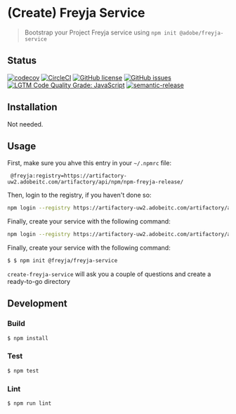 # (Create) Freyja Service

> Bootstrap your Project Freyja service using `npm init @adobe/freyja-service`

## Status
[![codecov](https://img.shields.io/codecov/c/github/adobe/freyja-service.svg)](https://codecov.io/gh/adobe/freyja-service)
[![CircleCI](https://img.shields.io/circleci/project/github/adobe/freyja-service.svg)](https://circleci.com/gh/adobe/freyja-service)
[![GitHub license](https://img.shields.io/github/license/adobe/freyja-service.svg)](https://github.com/adobe/freyja-service/blob/main/LICENSE.txt)
[![GitHub issues](https://img.shields.io/github/issues/adobe/freyja-service.svg)](https://github.com/adobe/freyja-service/issues)
[![LGTM Code Quality Grade: JavaScript](https://img.shields.io/lgtm/grade/javascript/g/adobe/freyja-service.svg?logo=lgtm&logoWidth=18)](https://lgtm.com/projects/g/adobe/freyja-service)
[![semantic-release](https://img.shields.io/badge/%20%20%F0%9F%93%A6%F0%9F%9A%80-semantic--release-e10079.svg)](https://github.com/semantic-release/semantic-release)

## Installation

Not needed.

## Usage
First, make sure you ahve this entry in your `~/.npmrc` file:
```
 @freyja:registry=https://artifactory-uw2.adobeitc.com/artifactory/api/npm/npm-freyja-release/
```
Then, login to the registry, if you haven't done so:

```bash
npm login --registry https://artifactory-uw2.adobeitc.com/artifactory/api/npm/npm-freyja-release/
```

Finally, create your service with the following command:

```bash
npm login --registry https://artifactory-uw2.adobeitc.com/artifactory/api/npm/npm-freyja-release/
```

Finally, create your service with the following command:
```bash
$ $ npm init @freyja/freyja-service
```

`create-freyja-service` will ask you a couple of questions and create a ready-to-go directory

## Development

### Build

```bash
$ npm install
```

### Test

```bash
$ npm test
```

### Lint

```bash
$ npm run lint
```
